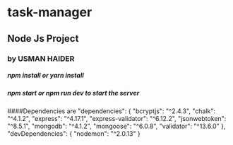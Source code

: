 # task-manager
## Node Js Project
### by USMAN HAIDER
##### npm install or yarn install
##### npm start or npm run dev to start the server
####Dependencies are
"dependencies": {
    "bcryptjs": "^2.4.3",
    "chalk": "^4.1.2",
    "express": "^4.17.1",
    "express-validator": "^6.12.2",
    "jsonwebtoken": "^8.5.1",
    "mongodb": "^4.1.2",
    "mongoose": "^6.0.8",
    "validator": "^13.6.0"
  },
  "devDependencies": {
    "nodemon": "^2.0.13"
  }
